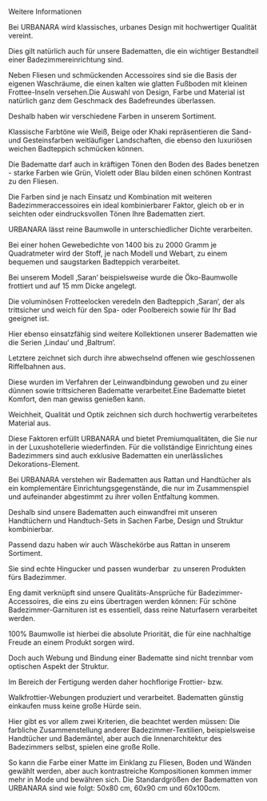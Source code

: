 Weitere Informationen

Bei URBANARA wird klassisches, urbanes Design mit hochwertiger Qualität vereint.

Dies gilt natürlich auch für unsere Badematten, die ein wichtiger Bestandteil einer Badezimmereinrichtung sind.

Neben Fliesen und schmückenden Accessoires sind sie die Basis der eigenen Waschräume, die einen kalten wie glatten Fußboden mit kleinen Frottee-Inseln versehen.Die Auswahl von Design, Farbe und Material ist natürlich ganz dem Geschmack des Badefreundes überlassen.

Deshalb haben wir verschiedene Farben in unserem Sortiment.

Klassische Farbtöne wie Weiß, Beige oder Khaki repräsentieren die Sand- und Gesteinsfarben weitläufiger Landschaften, die ebenso den luxuriösen weichen Badteppich schmücken können.

Die Badematte darf auch in kräftigen Tönen den Boden des Bades benetzen - starke Farben wie Grün, Violett oder Blau bilden einen schönen Kontrast zu den Fliesen.

Die Farben sind je nach Einsatz und Kombination mit weiteren Badezimmeraccessoires ein ideal kombinierbarer Faktor, gleich ob er in seichten oder eindrucksvollen Tönen Ihre Badematten ziert.

URBANARA lässt reine Baumwolle in unterschiedlicher Dichte verarbeiten.

Bei einer hohen Gewebedichte von 1400 bis zu 2000 Gramm je Quadratmeter wird der Stoff, je nach Modell und Webart, zu einem bequemen und saugstarken Badteppich verarbeitet.

Bei unserem Modell ‚Saran‘ beispielsweise wurde die Öko-Baumwolle frottiert und auf 15 mm Dicke angelegt.

Die voluminösen Frotteelocken veredeln den Badteppich ‚Saran‘, der als trittsicher und weich für den Spa- oder Poolbereich sowie für Ihr Bad geeignet ist.

Hier ebenso einsatzfähig sind weitere Kollektionen unserer Badematten wie die Serien ‚Lindau‘ und ‚Baltrum‘.

Letztere zeichnet sich durch ihre abwechselnd offenen wie geschlossenen Riffelbahnen aus.

Diese wurden im Verfahren der Leinwandbindung gewoben und zu einer dünnen sowie trittsicheren Badematte verarbeitet.Eine Badematte bietet Komfort, den man gewiss genießen kann.

Weichheit, Qualität und Optik zeichnen sich durch hochwertig verarbeitetes Material aus.

Diese Faktoren erfüllt URBANARA und bietet Premiumqualitäten, die Sie nur in der Luxushotellerie wiederfinden.
Für die vollständige Einrichtung eines Badezimmers sind auch exklusive Badematten ein unerlässliches Dekorations-Element.

Bei URBANARA verstehen wir Badematten aus Rattan und Handtücher als ein komplementäre Einrichtungsgegenstände, die nur im Zusammenspiel und aufeinander abgestimmt zu ihrer vollen Entfaltung kommen.

Deshalb sind unsere Badematten auch einwandfrei mit unseren Handtüchern und Handtuch-Sets in Sachen Farbe, Design und Struktur kombinierbar.

Passend dazu haben wir auch Wäschekörbe aus Rattan in unserem Sortiment.

Sie sind echte Hingucker und passen wunderbar  zu unseren Produkten fürs Badezimmer.

Eng damit verknüpft sind unsere Qualitäts-Ansprüche für Badezimmer-Accessoires, die eins zu eins übertragen werden können:
Für schöne Badezimmer-Garnituren ist es essentiell, dass reine Naturfasern verarbeitet werden.

100% Baumwolle ist hierbei die absolute Priorität, die für eine nachhaltige Freude an einem Produkt sorgen wird.

Doch auch Webung und Bindung einer Badematte sind nicht trennbar vom optischen Aspekt der Struktur.

Im Bereich der Fertigung werden daher hochflorige Frottier- bzw.

Walkfrottier-Webungen produziert und verarbeitet.
Badematten günstig einkaufen muss keine große Hürde sein.

Hier gibt es vor allem zwei Kriterien, die beachtet werden müssen: Die farbliche Zusammenstellung anderer Badezimmer-Textilien, beispielsweise Handtücher und Bademäntel, aber auch die Innenarchitektur des Badezimmers selbst, spielen eine große Rolle.

So kann die Farbe einer Matte im Einklang zu Fliesen, Boden und Wänden gewählt werden, aber auch kontrastreiche Kompositionen kommen immer mehr in Mode und bewähren sich.
Die Standardgrößen der Badematten von URBANARA sind wie folgt: 50x80 cm, 60x90 cm und 60x100cm.
